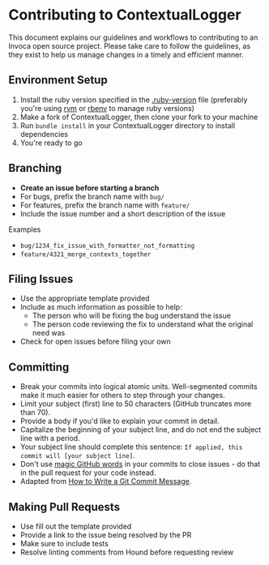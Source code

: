 # Contributing to ContextualLogger

This document explains our guidelines and workflows to contributing to an Invoca open source project.  Please take care to follow the guidelines, as they exist to help us manage changes in a timely and efficient manner.

## Environment Setup
1. Install the ruby version specified in the [.ruby-version](https://github.com/Invoca/contextual_logger/blob/master/.ruby-version) file (preferably you're using [rvm](https://rvm.io/) or [rbenv](https://github.com/rbenv/rbenv) to manage ruby versions)
2. Make a fork of ContextualLogger, then clone your fork to your machine
3. Run `bundle install` in your ContextualLogger directory to install dependencies
4. You're ready to go

## Branching

* __Create an issue before starting a branch__
* For bugs, prefix the branch name with `bug/`
* For features, prefix the branch name with `feature/`
* Include the issue number and a short description of the issue

Examples 
* `bug/1234_fix_issue_with_formatter_not_formatting`
* `feature/4321_merge_contexts_together`

## Filing Issues

* Use the appropriate template provided
* Include as much information as possible to help:
  * The person who will be fixing the bug understand the issue
  * The person code reviewing the fix to understand what the original need was
* Check for open issues before filing your own

## Committing

* Break your commits into logical atomic units. Well-segmented commits make it much easier for others to step through your changes.
* Limit your subject (first) line to 50 characters (GitHub truncates more than 70).
* Provide a body if you'd like to explain your commit in detail.
* Capitalize the beginning of your subject line, and do not end the subject line with a period.
* Your subject line should complete this sentence: `If applied, this commit will [your subject line]`.
* Don't use [magic GitHub words](https://help.github.com/articles/closing-issues-using-keywords/) in your commits to close issues - do that in the pull request for your code instead.
* Adapted from [How to Write a Git Commit Message](https://chris.beams.io/posts/git-commit/#seven-rules).

## Making Pull Requests

* Use fill out the template provided
* Provide a link to the issue being resolved by the PR
* Make sure to include tests
* Resolve linting comments from Hound before requesting review
